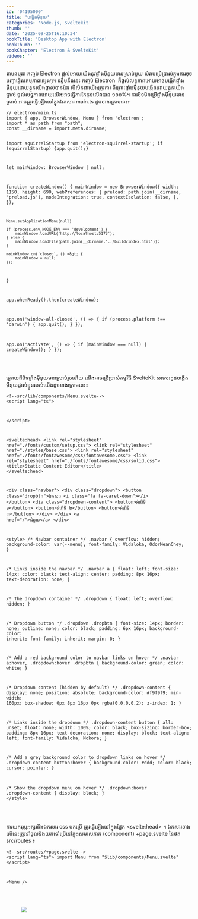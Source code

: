 ```yaml
---
id: '04195000'
title: 'បង្កើត​ម៉ឺនុយ'
categories: 'Node.js, Sveltekit'
thumb: ''
date: '2025-09-25T16:10:34'
bookTitle: 'Desktop App with Electron'
bookThumb: ''
bookChapter: 'Electron & SvelteKit'
videos: ''
---
```

<p>តាម​​ធម្មតា កញ្ចប់ Electron ផ្តល់​អោយ​យើង​នូវ​ផ្ទាំង​ម៉ឺនុយ​មាន​ស្រាប់​មួយ​ សំរាប់​ប្រើប្រាស់​ក្នុង​ការចុច​បញ្ជា​​​ធ្វើ​សកម្មភាព​ផ្សេង​ៗ​។ ទន្ទឹម​នឹង​នេះ​ កញ្ចប់​ Electron &nbsp;ក៏​ផ្តល់​លទ្ធភាព​អោយ​​អាច​បង្កើត​ផ្ទាំង​ម៉ឺនុយ​ដោយ​ខ្លួន​យើង​ផ្តាល់​បាន​ដែរ​ បើ​សិន​ជា​យើង​ត្រូវ​ការ ពីព្រោះ​​​ផ្ទាំង​ម៉ឺនុយ​បង្កើត​ដោយ​ខ្លួន​យើង​ផ្ទាល់​ ផ្តល់​លទ្ធភាព​អោយ​យើង​អាច​ធ្វើការ​កែកុន​លើ​វា​បាន ១០០%។ ការបិទ​មិន​ប្រើ​ផ្ទាំង​ម៉ឺនុយ​មាន​ស្រាប់​ អាច​ត្រូវ​ធ្វើ​ឡើង​នៅ​ក្នុង​ឯកសារ main.ts ដូច​ខាង​ក្រោម​នេះ៖</p><pre><code class="typescript">// electron/main.ts
import { app, BrowserWindow, Menu } from 'electron';
import * as path from "path";
const __dirname = import.meta.dirname;

import squirrelStartup from 'electron-squirrel-startup';
if (squirrelStartup) {app.quit();}​

let mainWindow: BrowserWindow | null;

function createWindow() {
    mainWindow = new BrowserWindow({
        width: 1150,
        height: 690,
        webPreferences: {
          preload: path.join(__dirname, 'preload.js'), 
          nodeIntegration: true, 
          contextIsolation: false, 
        },
    });

    Menu.setApplicationMenu(null)

    if (process.env.NODE_ENV === 'development') {
        mainWindow.loadURL('http://localhost:5173'); 
    } else {
        mainWindow.loadFile(path.join(__dirname,'../build/index.html')); 
    }

    mainWindow.on('closed', () =&gt; {
        mainWindow = null;
    });
}

app.whenReady().then(createWindow);

app.on('window-all-closed', () =&gt; {
    if (process.platform !== 'darwin') {
        app.quit();
    }
});

app.on('activate', () =&gt; {
    if (mainWindow === null) {
        createWindow();
    }
});</code></pre><p>&nbsp;</p><p>ក្រោយ​ពី​បិទ​ផ្ទាំង​ម៉ឺនុយ​​មាន​ស្រាប់​រួច​ហើយ យើង​អាច​​ប្រើប្រាស់​​កម្មវិធី SvelteKit សរសេរ​កូដ​បង្កើត​ម៉ឺនុយ​ផ្ទាល់​ខ្លួន​របស់យើង​ដូច​ខាង​ក្រោម​នេះ​៖</p><pre><code class="svelte">&lt;!--src/lib/components/Menu.svelte--&gt;
&lt;script lang="ts"&gt;

&lt;/script&gt;

&lt;svelte:head&gt;
    &lt;link rel="stylesheet" href="./fonts/custom/setup.css"&gt;
    &lt;link rel="stylesheet" href="./styles/base.css"&gt;
    &lt;link rel="stylesheet" href="./fonts/fontawesome/css/fontawesome.css"&gt;
    &lt;link rel="stylesheet" href="./fonts/fontawesome/css/solid.css"&gt;
    &lt;title&gt;Static Content Editor&lt;/title&gt;
&lt;/svelte:head&gt;

&lt;div class="navbar"&gt;
  &lt;div class="dropdown"&gt;
    &lt;button class="dropbtn"&gt;ឯកសារ
      &lt;i class="fa fa-caret-down"&gt;&lt;/i&gt;
    &lt;/button&gt;
    &lt;div class="dropdown-content"&gt;
      &lt;button&gt;អំពើ​ទី ១&lt;/button&gt;
      &lt;button&gt;អំពើ​ទី ២&lt;/button&gt;
      &lt;button&gt;អំពើ​ទី ៣&lt;/button&gt;
    &lt;/div&gt;
  &lt;/div&gt;
  &lt;a href="/"&gt;ជំនួយ&lt;/a&gt;
&lt;/div&gt;

&lt;style&gt;
/* Navbar container */
.navbar {
    overflow: hidden;
    background-color: var(--menu);
    font-family: Vidaloka, OdorMeanChey;
}

/* Links inside the navbar */
.navbar a {
    float: left;
    font-size: 14px;
    color: black;
    text-align: center;
    padding: 8px 16px;
    text-decoration: none;
}

/* The dropdown container */
.dropdown {
    float: left;
    overflow: hidden;
}

/* Dropdown button */
.dropdown .dropbtn {
    font-size: 14px;
    border: none;
    outline: none;
    color: black;
    padding: 6px 16px;
    background-color: inherit;
    font-family: inherit; 
    margin: 0; 
}

/* Add a red background color to navbar links on hover */
.navbar a:hover, .dropdown:hover .dropbtn {
    background-color: green;
    color: white;
}

/* Dropdown content (hidden by default) */
.dropdown-content {
    display: none;
    position: absolute;
    background-color: #f9f9f9;
    min-width: 160px;
    box-shadow: 0px 8px 16px 0px rgba(0,0,0,0.2);
    z-index: 1;
}

/* Links inside the dropdown */
.dropdown-content button {
    all: unset;
    float: none;
    width: 100%;
    color: black;
    box-sizing: border-box;
    padding: 8px 16px;
    text-decoration: none;
    display: block;
    text-align: left;
    font-family: Vidaloka, Nokora;
}

/* Add a grey background color to dropdown links on hover */
.dropdown-content button:hover {
    background-color: #ddd;
    color: black;
    cursor: pointer;
}

/* Show the dropdown menu on hover */
.dropdown:hover .dropdown-content {
    display: block;
}
&lt;/style&gt;</code></pre><p>&nbsp;</p><p>ការយក​ពុម្ព​អក្សរ​និង​ឯកសារ css មក​ប្រើ ត្រូវ​ធ្វើឡើង​នៅ​ក្នុង​ផ្នែក &lt;svelte:head&gt; ។ ឯកសារ​ខាង​លើ​នេះ​ត្រូវ​នាំចូល​និង​យក​ទៅ​ប្រើ​នៅ​ក្នុង​​សមាសភាគ (component) +page.svelte នៃ​ថត src/routes ៖</p><pre><code class="svelte">&lt;!--src/routes/+page.svelte--&gt;
&lt;script lang="ts"&gt;
import Menu from "$lib/components/Menu.svelte"
&lt;/script&gt;

&lt;Menu /&gt;
</code></pre><p>&nbsp;</p><figure class="image"><img src="https://blogger.googleusercontent.com/img/b/R29vZ2xl/AVvXsEgHGPoTY9ipZqsCFcZp-f-oPKcJc2xETLeq5LKLfZQXup1UNH2CKZjS097SCGUMIbQ7Nv_QXq0IYx_hj-5MqmBeLMitx9EhyphenhyphenOaj28Nphh0fQNOBia44_aPCT4e5AgaBpqCB3hZblC4p-bbcyAiLCsJI1C7wW37SwG4EiISq2TGryvgcQgskqTMxM8_yZ8A/s1600/Capture.PNG"></figure>